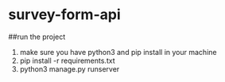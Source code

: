 # survey-form-api

##run the project 
1. make sure you have python3 and pip install in your machine
2. pip install -r requirements.txt
3. python3 manage.py runserver
